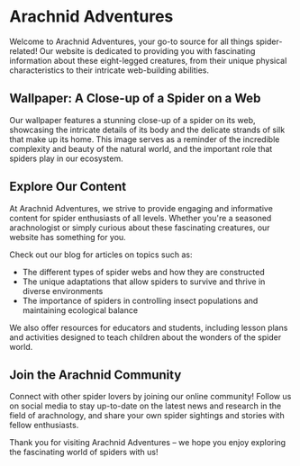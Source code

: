 <!--font:Roboto-->

# Arachnid Adventures

Welcome to Arachnid Adventures, your go-to source for all things spider-related! Our website is dedicated to providing you with fascinating information about these eight-legged creatures, from their unique physical characteristics to their intricate web-building abilities.

## Wallpaper: A Close-up of a Spider on a Web

Our wallpaper features a stunning close-up of a spider on its web, showcasing the intricate details of its body and the delicate strands of silk that make up its home. This image serves as a reminder of the incredible complexity and beauty of the natural world, and the important role that spiders play in our ecosystem.

## Explore Our Content

At Arachnid Adventures, we strive to provide engaging and informative content for spider enthusiasts of all levels. Whether you're a seasoned arachnologist or simply curious about these fascinating creatures, our website has something for you.

Check out our blog for articles on topics such as:

- The different types of spider webs and how they are constructed
- The unique adaptations that allow spiders to survive and thrive in diverse environments
- The importance of spiders in controlling insect populations and maintaining ecological balance

We also offer resources for educators and students, including lesson plans and activities designed to teach children about the wonders of the spider world.

## Join the Arachnid Community

Connect with other spider lovers by joining our online community! Follow us on social media to stay up-to-date on the latest news and research in the field of arachnology, and share your own spider sightings and stories with fellow enthusiasts.

Thank you for visiting Arachnid Adventures – we hope you enjoy exploring the fascinating world of spiders with us!

<!--

Write me markdown content of website with wallpaper:

"A close-up of a spider on a web"

The header of the page should not be copy of the text but rather a real content of the website which is using this wallpaper.


---


# Arachnid Adventures

Welcome to Arachnid Adventures, your go-to source for all things spider-related! Our website is dedicated to providing you with fascinating information about these eight-legged creatures, from their unique physical characteristics to their intricate web-building abilities.

## Wallpaper: A Close-up of a Spider on a Web

Our wallpaper features a stunning close-up of a spider on its web, showcasing the intricate details of its body and the delicate strands of silk that make up its home. This image serves as a reminder of the incredible complexity and beauty of the natural world, and the important role that spiders play in our ecosystem.

## Explore Our Content

At Arachnid Adventures, we strive to provide engaging and informative content for spider enthusiasts of all levels. Whether you're a seasoned arachnologist or simply curious about these fascinating creatures, our website has something for you.

Check out our blog for articles on topics such as:

- The different types of spider webs and how they are constructed
- The unique adaptations that allow spiders to survive and thrive in diverse environments
- The importance of spiders in controlling insect populations and maintaining ecological balance

We also offer resources for educators and students, including lesson plans and activities designed to teach children about the wonders of the spider world.

## Join the Arachnid Community

Connect with other spider lovers by joining our online community! Follow us on social media to stay up-to-date on the latest news and research in the field of arachnology, and share your own spider sightings and stories with fellow enthusiasts.

Thank you for visiting Arachnid Adventures – we hope you enjoy exploring the fascinating world of spiders with us!


---


Write me a Google font which is best fitting for the website.

Pick from the list:
- IBM Plex Sans
- Open Sans
- Lato
- Futura
- Inter
- Barlow Condensed
- Roboto
- Poppins
- Great Vibes
- Montserrat
- Playfair Display
- Alegreya
- Dancing Script
- Exo 2
- Orbitron
- Raleway
- Lobster


Write just the font name nothing else.


---


Roboto

-->
